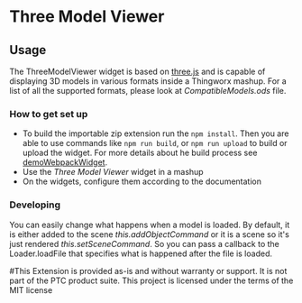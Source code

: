 # Three Model Viewer

## Usage

The ThreeModelViewer widget is based on [three.js](http://threejs.org/) and is capable of displaying 3D models in various formats inside a Thingworx mashup. For a list of all the supported formats, please look at _CompatibleModels.ods_ file.

### How to get set up

* To build the importable zip extension run the `npm install`. Then you are able to use commands like `npm run build`, or `npm run upload` to build or upload the widget. For more details about he build process see [demoWebpackWidget](http://roicentersvn/placatus/DemoWebpackWidget).
* Use the *Three Model Viewer* widget in a mashup
* On the widgets, configure them according to the documentation

### Developing

You can easily change what happens when a model is loaded. By default, it is either added to the scene *this.addObjectCommand* or it is a scene so it's just rendered *this.setSceneCommand*. So you can pass a callback to the Loader.loadFile that specifies what is happened after the file is loaded.

#This Extension is provided as-is and without warranty or support. It is not part of the PTC product suite. This project is licensed under the terms of the MIT license
